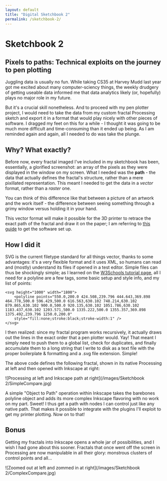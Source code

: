 ```yaml
---
layout: default
title: "Digital Sketchbook 2"
permalink: /sketchbook-2/
---
```

Sketchbook 2
============

Pixels to paths: Technical exploits on the journey to pen plotting
------------------------------------------------------------------

Juggling data is usually no fun. While taking CS35 at Harvey Mudd last year got me excited about many computer-sciency things, the weekly drudgery of getting useable data informed me that data analytics likely (or, hopefully) plays no major role in my future. 

But it's a crucial skill nonetheless. And to proceed with my pen plotter project, I would need to take the data from my custom fractal Processing sketch and export it in a format that would play nicely with other pieces of software. I dragged my feet on this for a while - I thought it was going to be much more difficult and time-consuming than it ended up being. As I am reminded again and again, all I needed to do was take the plunge.

Why? What exactly?
------------------

Before now, every fractal imaged I've included in my sketchbook has been, essentially, a glorified screenshot: an array of the pixels as they were displayed in the window on my screen. What I needed was the **path** - the data that actually defines the fractal's structure, rather than a mere pixillated representation. This meant I needed to get the data in a *vector* format, rather than a *raster* one.

You can think of this difference like that between a picture of an artwork and the work itself - the difference between seeing something through a grimy window versus holding it in your hand.

This vector format will make it possible for the 3D printer to retrace the exact path of the fractal and draw it on the paper; I am referring to [this guide](https://www.youtube.com/watch?v=CuWZWAfBsm8) to get the software set up.

How I did it
------------

SVG is the current filetype standard for all things vector, thanks to some advantages: it's a very flexible format and it uses XML, so humans can read and (mostly) understand its files if opened in a test editor. Simple files can thus be shockingly simple; as I learned on the [W3Schools tutorial page](https://www.w3schools.com/graphics/svg_polyline.asp), all I need for a polyline are a few tags, some basic setup and style info, and my list of points:

    <svg height="1000" width="1800">
        <polyline points="550.0,200.0 424.508,239.796 444.643,369.898 464.778,500.0 596.429,500.0 616.563,630.102 748.214,630.102 879.865,630.102 900.0,500.0 920.135,630.102 1051.786,630.102 1183.437,630.102 1203.571,500.0 1335.222,500.0 1355.357,369.898 1375.492,239.796 1250.0,200.0"
        style="fill:none;stroke:black;stroke-width:1" />
    </svg>

I then realized: since my fractal program works recursively, it actually draws out the lines in the exact order that a pen plotter would. Yay! That meant I simply need to push them to a global list, check for duplicates, and finally accumulate them to a long string that I write to disk as a text file with the proper boilerplate & formatting and a .svg file extension. Simple! 

The above code defines the following fractal, shown in its native Processing at left and then opened with Inkscape at right:

![Processing at left and Inkscape path at right](/images/Sketchbook 2/SimpleCompare.jpg)

A simple "Object to Path" operation within Inkscape takes the barebones polyline object and adds its more complex Inkscape flavoring with no work on my part. Sweet! I thus get a path with nodes I can control just like any native path. That makes it possible to integrate with the plugins I'll exploit to get my printer plotting. Now on to that!

Bonus
-----

Getting my fractals into Inkscape opens a whole jar of possibilities, and I wish I had gone about this sooner. Fractals that once went off the screen in Processing are now manipulable in all their glory: monstrous clusters of control points and all...

![Zoomed out at left and zommed in at right](/images/Sketchbook 2/ComplexCompare.jpg)
